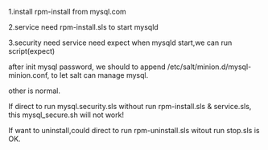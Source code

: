 1.install
  rpm-install from mysql.com

2.service
  need rpm-install.sls
  to start mysqld

3.security
  need service
  need expect
  when mysqld start,we can run script(expect)

  after init mysql password,
  we should to append /etc/salt/minion.d/mysql-minion.conf,
  to let salt can manage mysql.

other is normal.

If direct to run mysql.security.sls without run rpm-install.sls & service.sls,
this mysql_secure.sh will not work!

If want to uninstall,could direct to run rpm-uninstall.sls witout run stop.sls is OK.
